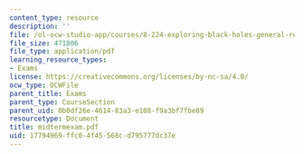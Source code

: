```yaml
---
content_type: resource
description: ''
file: /ol-ocw-studio-app/courses/8-224-exploring-black-holes-general-relativity-astrophysics-spring-2003/17794969ffc04f45568cd795777dc37e_midtermexam.pdf
file_size: 471806
file_type: application/pdf
learning_resource_types:
- Exams
license: https://creativecommons.org/licenses/by-nc-sa/4.0/
ocw_type: OCWFile
parent_title: Exams
parent_type: CourseSection
parent_uid: 0b0df26e-4614-83a3-e108-f9a3bf7fbe89
resourcetype: Document
title: midtermexam.pdf
uid: 17794969-ffc0-4f45-568c-d795777dc37e
---
```

